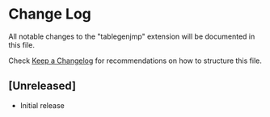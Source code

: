 # Change Log

All notable changes to the "tablegenjmp" extension will be documented in this file.

Check [Keep a Changelog](http://keepachangelog.com/) for recommendations on how to structure this file.

## [Unreleased]

- Initial release